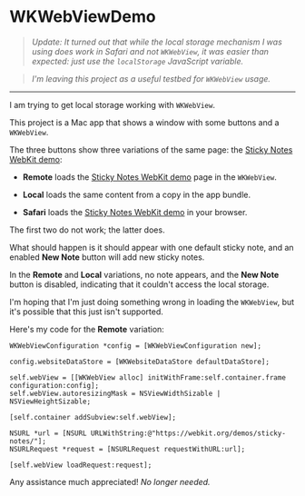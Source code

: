 # WKWebViewDemo

> *Update: It turned out that while the local storage mechanism I was using does work in Safari and not `WKWebView`, it was easier than expected: just use the `localStorage` JavaScript variable.*

> *I'm leaving this project as a useful testbed for `WKWebView` usage.*

-----

I am trying to get local storage working with `WKWebView`.

This project is a Mac app that shows a window with some buttons and a `WKWebView`.

The three buttons show three variations of the same page: the [Sticky Notes WebKit demo](https://webkit.org/demos/sticky-notes/):

- **Remote** loads the [Sticky Notes WebKit demo](https://webkit.org/demos/sticky-notes/) page in the `WKWebView`.

- **Local** loads the same content from a copy in the app bundle.

- **Safari** loads the [Sticky Notes WebKit demo](https://webkit.org/demos/sticky-notes/) in your browser.

The first two do not work; the latter does.

What should happen is it should appear with one default sticky note, and an enabled **New Note** button will add new sticky notes.

In the **Remote** and **Local** variations, no note appears, and the **New Note** button is disabled, indicating that it couldn't access the local storage.

I'm hoping that I'm just doing something wrong in loading the `WKWebView`, but it's possible that this just isn't supported.

Here's my code for the **Remote** variation:

    WKWebViewConfiguration *config = [WKWebViewConfiguration new];
    
    config.websiteDataStore = [WKWebsiteDataStore defaultDataStore];
    
    self.webView = [[WKWebView alloc] initWithFrame:self.container.frame configuration:config];
    self.webView.autoresizingMask = NSViewWidthSizable | NSViewHeightSizable;
    
    [self.container addSubview:self.webView];

    NSURL *url = [NSURL URLWithString:@"https://webkit.org/demos/sticky-notes/"];
    NSURLRequest *request = [NSURLRequest requestWithURL:url];
    
    [self.webView loadRequest:request];

Any assistance much appreciated!  *No longer needed.*
